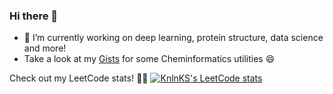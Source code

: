 ### Hi there 👋

- 🔭 I’m currently working on deep learning, protein structure, data science and more!
- Take a look at my [Gists](https://gist.github.com/hemahecodes) for some Cheminformatics utilities 😄


Check out my LeetCode stats! 🙌🏼 [![KnlnKS's LeetCode stats](https://leetcode-stats-six.vercel.app/?username=hemahecodes)](https://github.com/KnlnKS/leetcode-stats)
